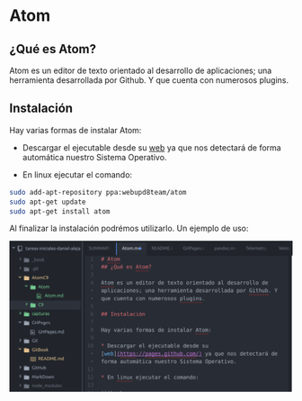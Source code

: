# Atom
## ¿Qué es Atom?

Atom es un editor de texto orientado al desarrollo de aplicaciones; una herramienta desarrollada por Github. Y que cuenta con numerosos plugins.

## Instalación

Hay varias formas de instalar Atom:

* Descargar el ejecutable desde su [web](https://pages.github.com/) ya que nos detectará de forma automática nuestro Sistema Operativo.

* En linux ejecutar el comando:

```bash
sudo add-apt-repository ppa:webupd8team/atom
sudo apt-get update
sudo apt-get install atom
```

Al finalizar la instalación podrémos utilizarlo. Un ejemplo de uso:

![Imagen](./../../capturas/atom.png)

